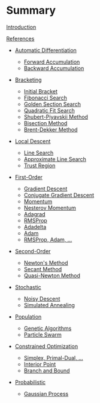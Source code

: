 # Summary

[Introduction]()

[References]()

- [Automatic Differentiation]()
  - [Forward Accumulation](./forward_accumulation.md)
  - [Backward Accumulation]()

- [Bracketing]()
  - [Initial Bracket](./bracket_minimum.md)
  - [Fibonacci Search](./fibonacci_search.md)
  - [Golden Section Search](./golden_section_search.md)
  - [Quadratic Fit Search](./quadratic_fit_search.md)
  - [Shubert-Piyavskii Method](./shubert_piyavskii_method.md)
  - [Bisection Method](./bisection_method.md)
  - [Brent-Dekker Method]()

- [Local Descent]()
  - [Line Search](./line_search.md)
  - [Approximate Line Search](./approx_line_search.md)
  - [Trust Region](./trust_region_descent.md)

- [First-Order]()
  - [Gradient Descent](./gradient_descent.md)
  - [Conjugate Gradient Descent](./conjugate_gradient_descent.md)
  - [Momentum](./momentum.md)
  - [Nesterov Momentum](./nesterov_momentum.md)
  - [Adagrad](./adagrad.md)
  - [RMSProp](./rms_prop.md)
  - [Adadelta](./adadelta.md)
  - [Adam](./adam.md)
  - [RMSProp, Adam, ...]()

- [Second-Order]()
  - [Newton's Method]()
  - [Secant Method]()
  - [Quasi-Newton Method]()

- [Stochastic]()
  - [Noisy Descent]()
  - [Simulated Annealing]()

- [Population]()
  - [Genetic Algorithms]()
  - [Particle Swarm]()

- [Constrained Optimization]()
  - [Simplex, Primal-Dual, ...]()
  - [Interior Point]()
  - [Branch and Bound]()

- [Probabilistic]()
  - [Gaussian Process]()
